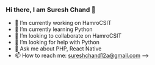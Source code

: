 ### Hi there, I am Suresh Chand 👋

- 🔭 I’m currently working on HamroCSIT
- 🌱 I’m currently learning Python
- 👯 I’m looking to collaborate on HamroCSIT
- 🤔 I’m looking for help with Python
- 💬 Ask me about PHP, React Native
- 📫 How to reach me: sureshchand12a@gmail.com
-->
